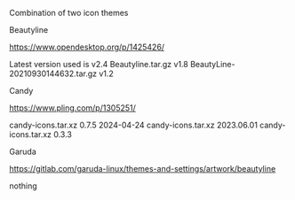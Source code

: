 Combination of two icon themes


Beautyline 

https://www.opendesktop.org/p/1425426/

Latest version used is v2.4
Beautyline.tar.gz v1.8
BeautyLine-20210930144632.tar.gz v1.2


Candy

https://www.pling.com/p/1305251/

candy-icons.tar.xz	0.7.5	2024-04-24
candy-icons.tar.xz	2023.06.01
candy-icons.tar.xz	0.3.3


Garuda

https://gitlab.com/garuda-linux/themes-and-settings/artwork/beautyline

nothing
